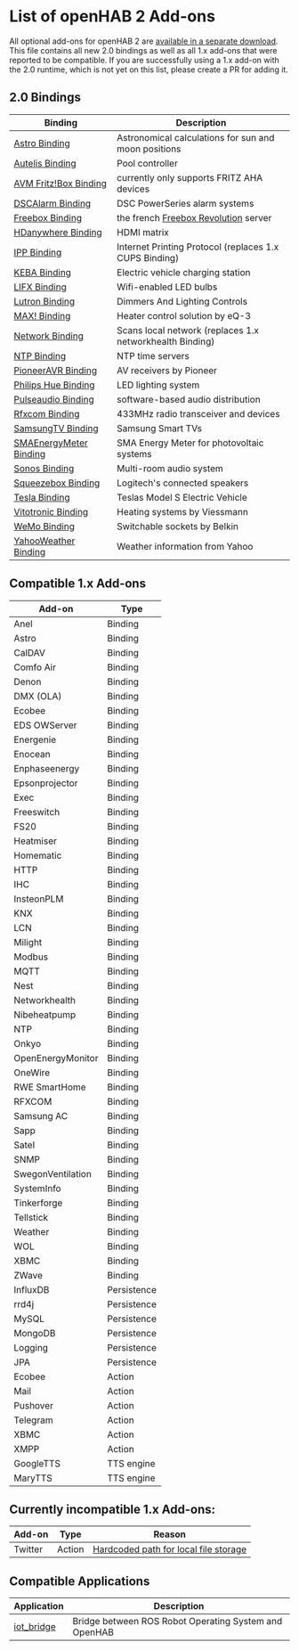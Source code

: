 # List of openHAB 2 Add-ons

All optional add-ons for openHAB 2 are [available in a separate download](https://bintray.com/artifact/download/openhab/bin/openhab-2.0.0.alpha2-addons.zip). This file contains all new 2.0 bindings as well as all 1.x add-ons that were reported to be compatible. If you are successfully using a 1.x add-on with the 2.0 runtime, which is not yet on this list, please create a PR for adding it.

## 2.0 Bindings

| Binding | Description |
|-------|----------------------|
| [Astro Binding](https://github.com/openhab/openhab2/blob/master/addons/binding/org.openhab.binding.astro/README.md) | Astronomical calculations for sun and moon positions |
| [Autelis Binding](https://github.com/openhab/openhab2/blob/master/addons/binding/org.openhab.binding.autelis/README.md) | Pool controller |
| [AVM Fritz!Box Binding](https://github.com/openhab/openhab2/blob/master/addons/binding/org.openhab.binding.avmfritz/README.md) | currently only supports FRITZ AHA devices |
| [DSCAlarm Binding](https://github.com/openhab/openhab2/blob/master/addons/binding/org.openhab.binding.dscalarm/README.md) | DSC PowerSeries alarm systems |
| [Freebox Binding](https://github.com/openhab/openhab2/blob/master/addons/binding/org.openhab.binding.freebox/README.md) | the french [Freebox Revolution](http://www.free.fr/adsl/freebox-revolution.html) server |
| [HDanywhere Binding](https://github.com/openhab/openhab2/blob/master/addons/binding/org.openhab.binding.hdanywhere/) | HDMI matrix |
| [IPP Binding](https://github.com/openhab/openhab2/blob/master/addons/binding/org.openhab.binding.ipp/README.md) | Internet Printing Protocol (replaces 1.x CUPS Binding) |
| [KEBA Binding](https://github.com/openhab/openhab2/blob/master/addons/binding/org.openhab.binding.keba/README.md) | Electric vehicle charging station |
| [LIFX Binding](https://github.com/eclipse/smarthome/blob/20150525/addons/binding/org.eclipse.smarthome.binding.lifx/README.md) | Wifi-enabled LED bulbs |
| [Lutron Binding](https://github.com/openhab/openhab2/blob/master/addons/binding/org.openhab.binding.lutron/README.md) | Dimmers And Lighting Controls |
| [MAX! Binding](https://github.com/openhab/openhab2/blob/master/addons/binding/org.openhab.binding.max/README.md) | Heater control solution by eQ-3 |
| [Network Binding](https://github.com/openhab/openhab2/blob/master/addons/binding/org.openhab.binding.network/) | Scans local network (replaces 1.x networkhealth Binding) |
| [NTP Binding](https://github.com/eclipse/smarthome/blob/master/extensions/binding/org.eclipse.smarthome.binding.ntp/README.md) | NTP time servers |
| [PioneerAVR Binding](https://github.com/openhab/openhab2/blob/master/addons/binding/org.openhab.binding.pioneeravr/README.md) | AV receivers by Pioneer |
| [Philips Hue Binding](https://github.com/eclipse/smarthome/blob/20150525/addons/binding/org.eclipse.smarthome.binding.hue/README.md) | LED lighting system |
| [Pulseaudio Binding](https://github.com/openhab/openhab2/blob/master/addons/binding/org.openhab.binding.pulseaudio/README.md) | software-based audio distribution |
| [Rfxcom Binding](https://github.com/openhab/openhab2/blob/master/addons/binding/org.openhab.binding.rfxcom/README.md) | 433MHz radio transceiver and devices |
| [SamsungTV Binding](https://github.com/openhab/openhab2/blob/master/addons/binding/org.openhab.binding.samsungtv/README.md) | Samsung Smart TVs |
| [SMAEnergyMeter Binding](https://github.com/openhab/openhab2/blob/master/addons/binding/org.openhab.binding.smaenergymeter/README.md) | SMA Energy Meter for photovoltaic systems |
| [Sonos Binding](https://github.com/openhab/openhab2/blob/master/addons/binding/org.openhab.binding.sonos/README.md) | Multi-room audio system |
| [Squeezebox Binding](https://github.com/openhab/openhab2/blob/master/addons/binding/org.openhab.binding.squeezebox/README.md) | Logitech's connected speakers |
| [Tesla Binding](https://github.com/openhab/openhab2/blob/master/addons/binding/org.openhab.binding.tesla/README.md) | Teslas Model S Electric Vehicle |
| [Vitotronic Binding](https://github.com/openhab/openhab2/blob/master/addons/binding/org.openhab.binding.vitotronic/README.md) | Heating systems by Viessmann |
| [WeMo Binding](https://github.com/eclipse/smarthome/blob/20150525/addons/binding/org.eclipse.smarthome.binding.wemo/README.md) | Switchable sockets by Belkin |
| [YahooWeather Binding](https://github.com/eclipse/smarthome/blob/20150525/addons/binding/org.eclipse.smarthome.binding.yahooweather/README.md) | Weather information from Yahoo |

## Compatible 1.x Add-ons

| Add-on | Type |
|--------|------|
| Anel | Binding |
| Astro | Binding |
| CalDAV | Binding |
| Comfo Air | Binding |
| Denon | Binding |
| DMX (OLA) | Binding |
| Ecobee | Binding |
| EDS OWServer | Binding |
| Energenie | Binding |
| Enocean | Binding |
| Enphaseenergy | Binding |
| Epsonprojector | Binding |
| Exec | Binding |
| Freeswitch | Binding |
| FS20 | Binding |
| Heatmiser | Binding |
| Homematic | Binding |
| HTTP | Binding |
| IHC | Binding |
| InsteonPLM | Binding |
| KNX | Binding |
| LCN | Binding |
| Milight | Binding |
| Modbus | Binding |
| MQTT | Binding |
| Nest | Binding |
| Networkhealth | Binding |
| Nibeheatpump | Binding |
| NTP | Binding |
| Onkyo | Binding |
| OpenEnergyMonitor | Binding |
| OneWire | Binding |
| RWE SmartHome | Binding |
| RFXCOM | Binding |
| Samsung AC | Binding |
| Sapp | Binding |
| Satel | Binding |
| SNMP | Binding |
| SwegonVentilation | Binding |
| SystemInfo | Binding |
| Tinkerforge | Binding |
| Tellstick | Binding |
| Weather | Binding |
| WOL | Binding |
| XBMC | Binding |
| ZWave | Binding |
| InfluxDB | Persistence |
| rrd4j | Persistence |
| MySQL | Persistence |
| MongoDB | Persistence |
| Logging | Persistence |
| JPA | Persistence |
| Ecobee | Action |
| Mail | Action |
| Pushover | Action |
| Telegram | Action |
| XBMC | Action |
| XMPP | Action |
| GoogleTTS | TTS engine |
| MaryTTS | TTS engine |

## Currently incompatible 1.x Add-ons:

| Add-on | Type | Reason
|--------|------|------|
| Twitter | Action | [Hardcoded path for local file storage](https://github.com/openhab/openhab/issues/3454)


## Compatible Applications

| Application | Description |
|-------|----------------------|
| [iot_bridge](https://github.com/openhab/openhab/wiki/ROS-Robot-Operating-System) | Bridge between ROS Robot Operating System and OpenHAB |
